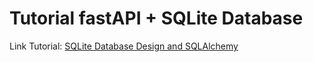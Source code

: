 # **Tutorial fastAPI + SQLite Database**

Link Tutorial: [SQLite Database Design and SQLAlchemy](https://www.youtube.com/watch?v=HVZUJb1_Jm8)

